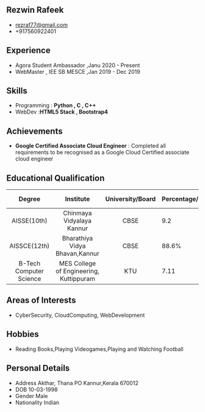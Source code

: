 
## Rezwin Rafeek
* rezraf77@gmail.com
* +917560922401

## Experience
* Agora Student Ambassador ,Janu 2020 - Present
* WebMaster , IEE SB MESCE ,Jan 2019 - Dec 2019

## Skills
 * Programming : **Python , C , C++**
 * WebDev :**HTML5 Stack , Bootstrap4**
 
## Achievements
* **Google Certified Associate Cloud Engineer** : Completed all requirements to be recognised as a Google Cloud Certified associate cloud engineer

## Educational Qualification

| Degree                  | Institute                               | University/Board |Percentage/CGPA|Year of Passing|
| :---------------------: | :-------------------------------------: | :--------------: |---------------|---------------|
| AISSE(10th)             |Chinmaya Vidyalaya Kannur                | CBSE             | 9.2           | 2014          |
| AISSCE(12th)            | Bharathiya Vidya Bhavan,Kannur          | CBSE             | 88.6%         | 2016          |
| B-Tech Computer Science | MES College of Engineering, Kuttippuram | KTU              | 7.11          | Pursuing      |

## Areas of Interests
* CyberSecurity, CloudComputing, WebDevelopment



## Hobbies
* Reading Books,Playing Videogames,Playing and Watching Football

## Personal Details
* Address    Akthar,
             Thana PO
             Kannur,Kerala 670012
* DOB        10-03-1998
* Gender     Male
* Nationality Indian
